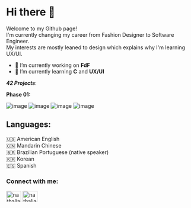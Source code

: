 # Hi there 👋

Welcome to my Github page!
<br>
I'm currently changing my career from Fashion Designer to Software Engineer.
<br>
My interests are mostly leaned to design which explains why I'm learning UX/UI.


<!--
**nyechoi/nyechoi** is a ✨ _special_ ✨ repository because its `README.md` (this file) appears on your GitHub profile.

Here are some ideas to get you started:

- 🔭 I’m currently working on Get Next L
- 🌱 I’m currently learning C and UX/UI
- 🤔 I’m looking for help with ...
- 📫 How to reach me:
- 😄 Pronouns: ...
- ⚡ Fun fact: ...
-->

- 🔭 I’m currently working on **FdF**
- 🌱 I’m currently learning **C** and **UX/UI**

**_42 Projects_**:

**Phase 01:**

![image](https://user-images.githubusercontent.com/111386564/194357827-53ba161f-a2a1-48a4-a05d-415d5d6cdcc0.png)
![image](https://user-images.githubusercontent.com/111386564/197251711-b64a00b5-5968-4b67-bb37-469eb4fb65f4.png)
![image](https://user-images.githubusercontent.com/111386564/199852070-d9fd0f0b-b332-49d9-8e4f-d12aabfe11db.png)
![image](https://user-images.githubusercontent.com/111386564/211577080-a6725e42-b44f-4aa9-aa71-9c0919a4dbf7.png)


## Languages:
🇺🇸 American English
<br>
🇨🇳 Mandarin Chinese
<br>
🇧🇷 Brazilian Portuguese (native speaker)
<br>
🇰🇷 Korean
<br>
🇪🇸 Spanish


<h3 align="left">Connect with me:</h3>
<p align="left">

<a href="www.linkedin.com/in/nathalia-choi-" target="blank"><img align="center" src="https://raw.githubusercontent.com/rahuldkjain/github-profile-readme-generator/master/src/images/icons/Social/linked-in-alt.svg" alt="nathalia-choi-" height="30" width="40" /></a>
<a href="https://instagram.com/nathaliachoi" target="blank"><img align="center" src="https://raw.githubusercontent.com/rahuldkjain/github-profile-readme-generator/master/src/images/icons/Social/instagram.svg" alt="nathaliachoi" height="30" width="40" /></a>
</p>
